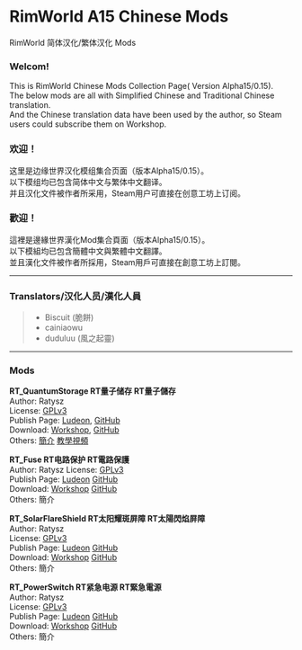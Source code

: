 # RimWorld A15 Chinese Mods
RimWorld 简体汉化/繁体汉化 Mods

### Welcom!
This is RimWorld Chinese Mods Collection Page( Version Alpha15/0.15).  
The below mods are all with Simplified Chinese and Traditional Chinese translation.  
And the Chinese translation data have been used by the author, so Steam users could subscribe them on Workshop.

### 欢迎！
这里是边缘世界汉化模组集合页面（版本Alpha15/0.15）。  
以下模组均已包含简体中文与繁体中文翻译。  
并且汉化文件被作者所采用，Steam用户可直接在创意工坊上订阅。

### 歡迎！
這裡是邊緣世界漢化Mod集合頁面（版本Alpha15/0.15）。  
以下模組均已包含簡體中文與繁體中文翻譯。  
並且漢化文件被作者所採用，Steam用戶可直接在創意工坊上訂閱。


----

### Translators/汉化人员/漢化人員
> * Biscuit (脆餅)
> * cainiaowu
> * duduluu (風之起靈)

----

### Mods

**RT_QuantumStorage RT量子储存 RT量子儲存**  
Author: Ratysz  
License: [GPLv3](https://github.com/Ratysz/RT_QuantumStorage/blob/A15-1.0.5/License.txt)  
Publish Page: [Ludeon](https://ludeon.com/forums/index.php?topic=11272.0), [GitHub](https://github.com/Ratysz/RT_QuantumStorage)  
Download: [Workshop](http://steamcommunity.com/sharedfiles/filedetails/?id=728318507), [GitHub](https://github.com/RimWorld-zh/Alpha-15-Mods/releases/tag/RT_QuantumStorage)  
Others: [簡介]() [教學視頻](http://www.bilibili.com/video/av6605174) 

**RT_Fuse RT电路保护 RT電路保護**  
Author: Ratysz License: [GPLv3](https://github.com/Ratysz/RT_SolarFlareShield/blob/master/License.txt)  
Publish Page: [Ludeon](https://ludeon.com/forums/index.php?topic=11272.0) [GitHub](https://github.com/Ratysz/RT_Fuse)  
Download: [Workshop](http://steamcommunity.com/sharedfiles/filedetails/?id=728314182) [GitHub](https://github.com/RimWorld-zh/Alpha-15-Mods/releases/tag/RT_Fuse)  
Others: 簡介

**RT_SolarFlareShield RT太阳耀斑屏障 RT太陽閃焰屏障**  
Author: Ratysz  
License: [GPLv3](https://github.com/Ratysz/RT_SolarFlareShield/blob/A15-1.0.5/License.txt)  
Publish Page: [Ludeon](https://ludeon.com/forums/index.php?topic=11272.0) [GitHub](https://github.com/Ratysz/RT_SolarFlareShield)  
Download: [Workshop](http://steamcommunity.com/sharedfiles/filedetails/?id=728315620) [GitHub](https://github.com/RimWorld-zh/Alpha-15-Mods/releases/tag/RT_SolarFlareShield)  
Others: 簡介 

**RT_PowerSwitch RT紧急电源 RT緊急電源**  
Author: Ratysz  
License: [GPLv3](https://github.com/Ratysz/RT_PowerSwitch/blob/A15-1.0.2/License.txt)  
Publish Page: [Ludeon](https://ludeon.com/forums/index.php?topic=11272.0) [GitHub](https://github.com/Ratysz/RT_PowerSwitch)  
Download: [Workshop](http://steamcommunity.com/sharedfiles/filedetails/?id=728314859) [GitHub](https://github.com/RimWorld-zh/Alpha-15-Mods/releases/tag/RT_SolarFlareShield)  
Others: 簡介 




